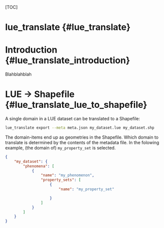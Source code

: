 [TOC]

# lue_translate  {#lue_translate}



# Introduction  {#lue_translate_introduction}
Blahblahblah


# LUE → Shapefile  {#lue_translate_lue_to_shapefile}

A single domain in a LUE dataset can be translated to a Shapefile:

~~~bash
lue_translate export --meta meta.json my_dataset.lue my_dataset.shp
~~~

The domain-items end up as geometries in the Shapefile. Which domain to translate is determined by the contents of the metadata file. In the folowing example, (the domain of) `my_property_set` is selected.

~~~json
{
    "my_dataset": {
        "phenomena": [
            {
                "name": "my_phenomenon",
                "property_sets": [
                    {
                        "name": "my_property_set"

                    }
                ]
            }
        ]
    }
}
~~~
